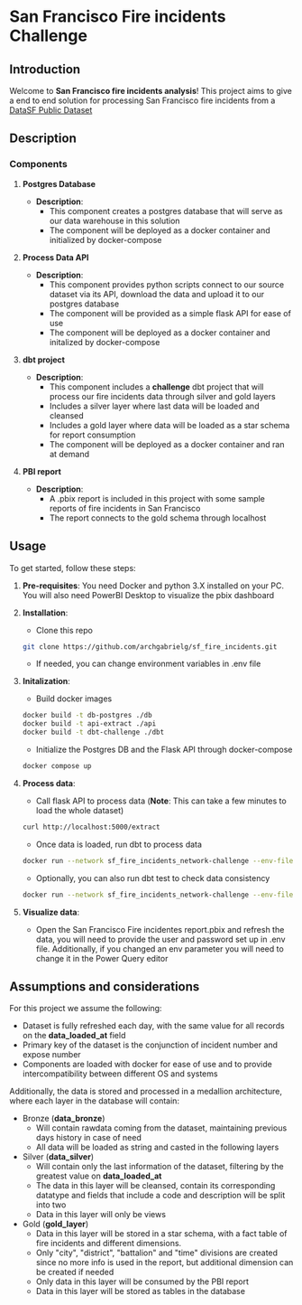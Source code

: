 # San Francisco Fire incidents Challenge

## Introduction

Welcome to **San Francisco fire incidents analysis**! This project aims to give a end to end solution for processing San Francisco fire incidents from a  [DataSF Public Dataset](https://data.sfgov.org/Public-Safety/Fire-Incidents/wr8u-xric)

## Description

### Components

1. **Postgres Database**
   - **Description**: 
        - This component creates a postgres database that will serve as our data warehouse in this solution
        - The component will be deployed as a docker container and initialized by docker-compose


2. **Process Data API**
   - **Description**:
        - This component provides python scripts connect to our source dataset via its API, download the data and upload it to our postgres database
        - The component will be provided as a simple flask API for ease of use
        - The component will be deployed as a docker container and initalized by docker-compose

3. **dbt project**
   - **Description**: 
        - This component includes a **challenge** dbt project that will process our fire incidents data through silver and gold layers
        - Includes a silver layer where last data will be loaded and cleansed
        - Includes a gold layer where data will be loaded as a star schema for report consumption
        - The component will be deployed as a docker container and ran at demand

3. **PBI report**
   - **Description**: 
        - A .pbix report is included in this project with some sample reports of fire incidents in San Francisco
        - The report connects to the gold schema through localhost

## Usage

To get started, follow these steps:

1. **Pre-requisites**: You need Docker and python 3.X installed on your PC. You will also need PowerBI Desktop to visualize the pbix dashboard

2. **Installation**:
   - Clone this repo
   ```bash
   git clone https://github.com/archgabrielg/sf_fire_incidents.git
   ```
   - If needed, you can change environment variables in .env file

3. **Initalization**:

   - Build docker images
   ```bash
   docker build -t db-postgres ./db
   docker build -t api-extract ./api
   docker build -t dbt-challenge ./dbt
   ```

   - Initialize the Postgres DB and the Flask API through docker-compose
   ```bash
   docker compose up
   ```

4. **Process data**:

   - Call flask API to process data (**Note**: This can take a few minutes to load the whole dataset)
   ```bash
   curl http://localhost:5000/extract
   ```

   - Once data is loaded, run dbt to process data
   ```bash
   docker run --network sf_fire_incidents_network-challenge --env-file ./.env dbt-challenge run
   ```

   - Optionally, you can also run dbt test to check data consistency
   ```bash
   docker run --network sf_fire_incidents_network-challenge --env-file ./.env dbt-challenge test
   ```

4. **Visualize data**:

   - Open the San Francisco Fire incidentes report.pbix and refresh the data, you will need to provide the user and password set up in .env file. Additionally, if you changed an env parameter you will need to change it in the Power Query editor


## Assumptions and considerations

For this project we assume the following:
   - Dataset is fully refreshed each day, with the same value for all records on the **data_loaded_at** field
   - Primary key of the dataset is the conjunction of incident number and expose number
   - Components are loaded with docker for ease of use and to provide intercompatibility between different OS and systems

Additionally, the data is stored and processed in a medallion architecture, where each layer in the database will contain:
- Bronze (**data_bronze**)
    - Will contain rawdata coming from the dataset, maintaining previous days history in case of need
    - All data will be loaded as string and casted in the following layers
- Silver (**data_silver**)
    - Will contain only the last information of the dataset, filtering by the greatest value on **data_loaded_at**
    - The data in this layer will be cleansed, contain its corresponding datatype and fields that include a code and description will be split into two
    - Data in this layer will only be views
- Gold (**gold_layer**)
    - Data in this layer will be stored in a star schema, with a fact table of fire incidents and different dimensions.
    - Only "city", "district", "battalion" and "time" divisions are created since no more info is used in the report, but additional dimension can be created if needed
    - Only data in this layer will be consumed by the PBI report
    - Data in this layer will be stored as tables in the database